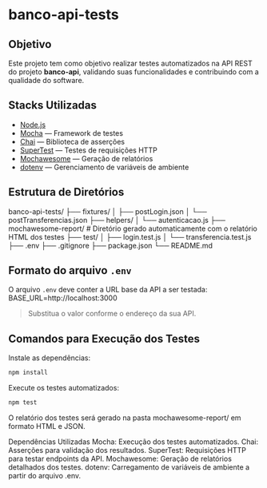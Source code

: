 # banco-api-tests

## Objetivo

Este projeto tem como objetivo realizar testes automatizados na API REST do projeto **banco-api**, validando suas funcionalidades e contribuindo com a qualidade do software.

## Stacks Utilizadas

- [Node.js](https://nodejs.org/)
- [Mocha](https://mochajs.org/) — Framework de testes
- [Chai](https://www.chaijs.com/) — Biblioteca de asserções
- [SuperTest](https://github.com/ladjs/supertest) — Testes de requisições HTTP
- [Mochawesome](https://github.com/adamgruber/mochawesome) — Geração de relatórios
- [dotenv](https://github.com/motdotla/dotenv) — Gerenciamento de variáveis de ambiente

## Estrutura de Diretórios
banco-api-tests/ 
├── fixtures/ 
│ ├── postLogin.json 
│ └── postTransferencias.json 
├── helpers/ 
│ └── autenticacao.js 
├── mochawesome-report/ # Diretório gerado automaticamente com o relatório HTML dos testes
├── test/ 
│ ├── login.test.js 
│ └── transferencia.test.js
├── .env 
├── .gitignore 
├── package.json 
└── README.md

## Formato do arquivo `.env`

O arquivo `.env` deve conter a URL base da API a ser testada:
BASE_URL=http://localhost:3000

> Substitua o valor conforme o endereço da sua API.

## Comandos para Execução dos Testes

Instale as dependências:

```sh
npm install
```

Execute os testes automatizados:
```sh
npm test
```
O relatório dos testes será gerado na pasta mochawesome-report/ em formato HTML e JSON.

Dependências Utilizadas
Mocha: Execução dos testes automatizados.
Chai: Asserções para validação dos resultados.
SuperTest: Requisições HTTP para testar endpoints da API.
Mochawesome: Geração de relatórios detalhados dos testes.
dotenv: Carregamento de variáveis de ambiente a partir do arquivo .env.
